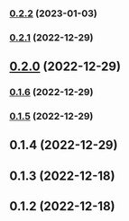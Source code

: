 

### [0.2.2](https://github.com/ahc2806/react-native-template-clean-architecture/compare/0.2.1-rc.0...0.2.2) (2023-01-03)

### [0.2.1](https://github.com/ahc2806/react-native-template-clean-architecture/compare/0.2.0...0.2.1) (2022-12-29)

## [0.2.0](https://github.com/ahc2806/react-native-template-clean-architecture/compare/0.1.6...0.2.0) (2022-12-29)

### [0.1.6](https://github.com/ahc2806/react-native-template-clean-architecture/compare/0.1.4...0.1.6) (2022-12-29)

### [0.1.5](https://github.com/ahc2806/react-native-template-clean-architecture/compare/0.1.4...0.1.5) (2022-12-29)

## 0.1.4 (2022-12-29)

## 0.1.3 (2022-12-18)

## 0.1.2 (2022-12-18)